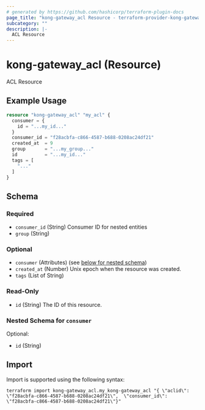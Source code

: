 ```yaml
---
# generated by https://github.com/hashicorp/terraform-plugin-docs
page_title: "kong-gateway_acl Resource - terraform-provider-kong-gateway"
subcategory: ""
description: |-
  ACL Resource
---
```


# kong-gateway_acl (Resource)

ACL Resource

## Example Usage

```terraform
resource "kong-gateway_acl" "my_acl" {
  consumer = {
    id = "...my_id..."
  }
  consumer_id = "f28acbfa-c866-4587-b688-0208ac24df21"
  created_at  = 9
  group       = "...my_group..."
  id          = "...my_id..."
  tags = [
    "..."
  ]
}
```

<!-- schema generated by tfplugindocs -->
## Schema

### Required

- `consumer_id` (String) Consumer ID for nested entities
- `group` (String)

### Optional

- `consumer` (Attributes) (see [below for nested schema](#nestedatt--consumer))
- `created_at` (Number) Unix epoch when the resource was created.
- `tags` (List of String)

### Read-Only

- `id` (String) The ID of this resource.

<a id="nestedatt--consumer"></a>
### Nested Schema for `consumer`

Optional:

- `id` (String)

## Import

Import is supported using the following syntax:

```shell
terraform import kong-gateway_acl.my_kong-gateway_acl "{ \"aclid\": \"f28acbfa-c866-4587-b688-0208ac24df21\",  \"consumer_id\": \"f28acbfa-c866-4587-b688-0208ac24df21\"}"
```
